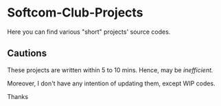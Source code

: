 # Softcom-Club-Projects

Here you can find various "short" projects' source codes.

## Cautions

These projects are written within 5 to 10 mins. Hence, may be *inefficient.*

Moreover, I don't have any intention of updating them, except WIP codes.

Thanks
